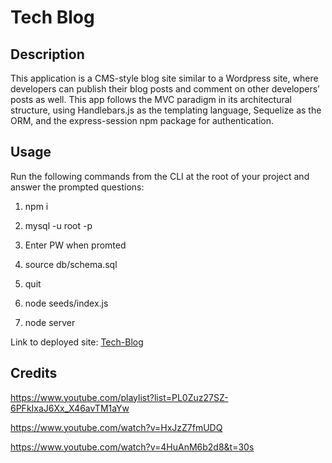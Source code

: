 # Tech Blog

## Description

This application is a CMS-style blog site similar to a Wordpress site, where developers can publish their blog posts and comment on other developers’ posts as well. This app follows the MVC paradigm in its architectural structure, using Handlebars.js as the templating language, Sequelize as the ORM, and the express-session npm package for authentication.

## Usage

Run the following commands from the CLI at the root of your project and answer the prompted questions:

1. npm i

2. mysql -u root -p

3. Enter PW when promted

4. source db/schema.sql

5. quit

6. node seeds/index.js

7. node server

Link to deployed site: [Tech-Blog](https://ancient-everglades-17516.herokuapp.com/login)

## Credits

https://www.youtube.com/playlist?list=PL0Zuz27SZ-6PFkIxaJ6Xx_X46avTM1aYw

https://www.youtube.com/watch?v=HxJzZ7fmUDQ

https://www.youtube.com/watch?v=4HuAnM6b2d8&t=30s